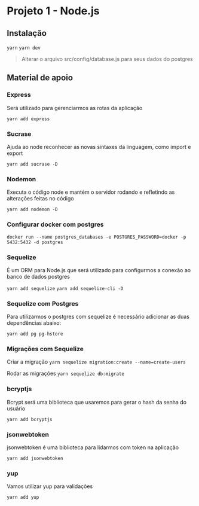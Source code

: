 # Projeto 1 - Node.js

## Instalação

`yarn`
`yarn dev`

> Alterar o arquivo src/config/database.js para seus dados do postgres

## Material de apoio

### Express
Será utilizado para gerenciarmos as rotas da aplicação

`yarn add express`

### Sucrase
Ajuda ao node reconhecer as novas sintaxes da linguagem, como import e export

`yarn add sucrase -D`

### Nodemon
Executa o código node e mantém o servidor rodando e refletindo as alterações feitas no código

`yarn add nodemon -D`

### Configurar docker com postgres

`docker run --name postgres_databases -e POSTGRES_PASSWORD=docker -p 5432:5432 -d postgres`

### Sequelize
É um ORM para Node.js que será utilizado para configurmos a conexão ao banco de dados postgres

`yarn add sequelize`
`yarn add sequelize-cli -D`

### Sequelize com Postgres
Para utilizarmos o postgres com sequelize é necessário adicionar as duas dependências abaixo:

`yarn add pg pg-hstore`

### Migrações com Sequelize
Criar a migração
`yarn sequelize migration:create --name=create-users`

Rodar as migrações
`yarn sequelize db:migrate`

### bcryptjs
Bcrypt será uma biblioteca que usaremos para gerar o hash da senha do usuário

`yarn add bcryptjs`

### jsonwebtoken
jsonwebtoken é uma biblioteca para lidarmos com token na aplicação

`yarn add jsonwebtoken`

### yup
Vamos utilizar yup para validações

`yarn add yup`